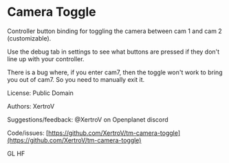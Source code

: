 # Camera Toggle

Controller button binding for toggling the camera between cam 1 and cam 2 (customizable).

Use the debug tab in settings to see what buttons are pressed if they don't line up with your controller.

There is a bug where, if you enter cam7, then the toggle won't work to bring you out of cam7. So you need to manually exit it.

License: Public Domain

Authors: XertroV

Suggestions/feedback: @XertroV on Openplanet discord

Code/issues: [https://github.com/XertroV/tm-camera-toggle](https://github.com/XertroV/tm-camera-toggle)

GL HF

